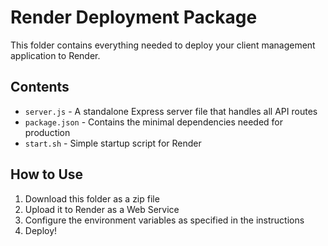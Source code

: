 # Render Deployment Package

This folder contains everything needed to deploy your client management application to Render.

## Contents

- `server.js` - A standalone Express server file that handles all API routes
- `package.json` - Contains the minimal dependencies needed for production
- `start.sh` - Simple startup script for Render

## How to Use

1. Download this folder as a zip file
2. Upload it to Render as a Web Service
3. Configure the environment variables as specified in the instructions
4. Deploy!